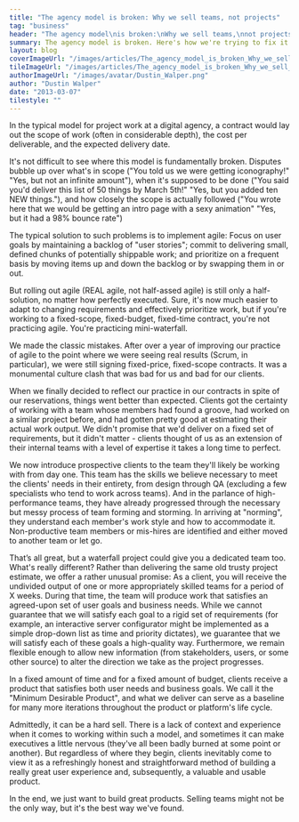 ```yaml
---
title: "The agency model is broken: Why we sell teams, not projects"
tag: "business"
header: "The agency model\nis broken:\nWhy we sell teams,\nnot projects"
summary: The agency model is broken. Here's how we're trying to fix it.
layout: blog
coverImageUrl: "/images/articles/The_agency_model_is_broken_Why_we_sell_teams_not_projects/cover.jpg"
tileImageUrl: "/images/articles/The_agency_model_is_broken_Why_we_sell_teams_not_projects/tile.jpg"
authorImageUrl: "/images/avatar/Dustin_Walper.png"
author: "Dustin Walper"
date: "2013-03-07"
tilestyle: ""
---
```


In the typical model for project work at a digital agency, a contract would lay out the scope of work (often in considerable depth), the cost per deliverable, and the expected delivery date.

It's not difficult to see where this model is fundamentally broken. Disputes bubble up over what's in scope ("You told us we were getting iconography!" "Yes, but not an infinite amount"), when it's supposed to be done ("You said you'd deliver this list of 50 things by March 5th!" "Yes, but you added ten NEW things."), and how closely the scope is actually followed ("You wrote here that we would be getting an intro page with a sexy animation" "Yes, but it had a 98% bounce rate")

The typical solution to such problems is to implement agile: Focus on user goals by maintaining a backlog of "user stories"; commit to delivering small, defined chunks of potentially shippable work; and prioritize on a frequent basis by moving items up and down the backlog or by swapping them in or out.

But rolling out agile (REAL agile, not half-assed agile) is still only a half-solution, no matter how perfectly executed. Sure, it's now much easier to adapt to changing requirements and effectively prioritize work, but if you're working to a fixed-scope, fixed-budget, fixed-time contract, you're not practicing agile. You're practicing mini-waterfall.

We made the classic mistakes. After over a year of improving our practice of agile to the point where we were seeing real results (Scrum, in particular), we were still signing fixed-price, fixed-scope contracts. It was a monumental culture clash that was bad for us and bad for our clients.

When we finally decided to reflect our practice in our contracts in spite of our reservations, things went better than expected. Clients got the certainty of working with a team whose members had found a groove, had worked on a similar project before, and had gotten pretty good at estimating their actual work output. We didn't promise that we'd deliver on a fixed set of requirements, but it didn't matter - clients thought of us as an extension of their internal teams with a level of expertise it takes a long time to perfect.

We now introduce prospective clients to the team they'll likely be working with from day one. This team has the skills we believe necessary to meet the clients' needs in their entirety, from design through QA (excluding a few specialists who tend to work across teams). And in the parlance of high-performance teams, they have already progressed through the necessary but messy process of team forming and storming. In arriving at "norming", they understand each member's work style and how to accommodate it. Non-productive team members or mis-hires are identified and either moved to another team or let go.

That’s all great, but a waterfall project could give you a dedicated team too. What's really different? 
Rather than delivering the same old trusty project estimate, we offer a rather unusual promise: As a client, you will receive the undivided output of one or more appropriately skilled teams for a period of X weeks. During that time, the team will produce work that satisfies an agreed-upon set of user goals and business needs. While we cannot guarantee that we will satisfy each goal to a rigid set of requirements (for example, an interactive server configurator might be implemented as a simple drop-down list as time and priority dictates), we guarantee that we will satisfy each of these goals a high-quality way. Furthermore, we remain flexible enough to allow new information (from stakeholders, users, or some other source) to alter the direction we take as the project progresses. 

In a fixed amount of time and for a fixed amount of budget, clients receive a product that satisfies both user needs and business goals. We call it the "Minimum Desirable Product", and what we deliver can serve as a baseline for many more iterations throughout the product or platform's life cycle.

Admittedly, it can be a hard sell. There is a lack of context and experience when it comes to working within such a model, and sometimes it can make executives a little nervous (they've all been badly burned at some point or another). But regardless of where they begin, clients inevitably come to view it as a refreshingly honest and straightforward method of building a really great user experience and, subsequently, a valuable and usable product.

In the end, we just want to build great products. Selling teams might not be the only way, but it's the best way we've found.
